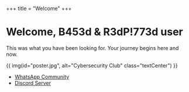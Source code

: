 +++
title = "Welcome"
+++

# Welcome, B453d & R3dP!773d user

This was what you have been looking for. Your journey begins here and now.

{{ img(id="poster.jpg", alt="Cybersecurity Club" class="textCenter") }}
- [WhatsApp Community](https://chat.whatsapp.com/ESfkDArasnI0psgHNv2Tcm)
- [Discord Server](https://discord.gg/XkHVScjUU2)
